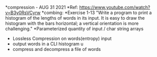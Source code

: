 *compression - AUG 31 2021
*Ref: https://www.youtube.com/watch?v=B3y0RsVCyrw
*combing: 
*Exercise 1-13 "Write a program to print a histogram of the lengths of words in its input. It is easy to draw the histogram with the bars horizontal; a vertical orientation is more challenging."
*Parameterized  quantity of input  / char string arrays
*  Lossless Compression on words(entropy) input 
* output words in a CLI histogram u 
* compress and decompress a file of words 
